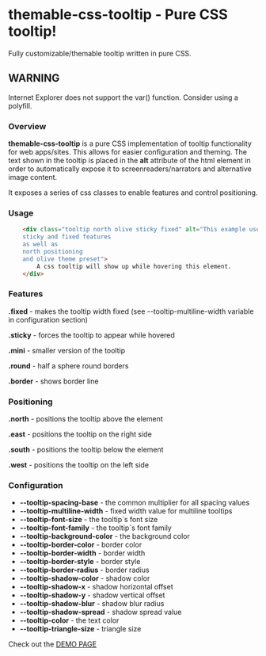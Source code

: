 # themable-css-tooltip - Pure CSS tooltip!
Fully customizable/themable tooltip written in pure CSS.

## WARNING
Internet Explorer does not support the var() function. Consider using a polyfill.

### Overview
**themable-css-tooltip** is a pure CSS implementation of tooltip functionality for web apps/sites.
This allows for easier configuration and theming.
The text shown in the tooltip is placed in the **alt** attribute of the html element in order to automatically expose it to screenreaders/narrators and alternative image content.

It exposes a series of css classes to enable features and control positioning.

### Usage
```html
    <div class="tooltip north olive sticky fixed" alt="This example uses the:
    sticky and fixed features
    as well as
    north positioning
    and olive theme preset">
        A css tooltip will show up while hovering this element.
    </div>
```
### Features

**.fixed** - makes the tooltip width fixed (see --tooltip-multiline-width variable in configuration section)

**.sticky** - forces the tooltip to appear while hovered

**.mini** - smaller version of the tooltip

**.round** - half a sphere round borders

**.border** - shows border line

### Positioning
**.north** - positions the tooltip above the element

**.east** - positions the tooltip on the right side

**.south** - positions the tooltip below the element

**.west** - positions the tooltip on the left side

### Configuration
* **--tooltip-spacing-base** - the common multiplier for all spacing values
* **--tooltip-multiline-width** - fixed width value for multiline tooltips
* **--tooltip-font-size** - the tooltip`s font size
* **--tooltip-font-family** - the tooltip`s font family
* **--tooltip-background-color** - the background color
* **--tooltip-border-color** - border color
* **--tooltip-border-width** - border width
* **--tooltip-border-style** - border style
* **--tooltip-border-radius** - border radius
* **--tooltip-shadow-color** - shadow color
* **--tooltip-shadow-x** - shadow horizontal offset
* **--tooltip-shadow-y** - shadow vertical offset
* **--tooltip-shadow-blur** - shadow blur radius
* **--tooltip-shadow-spread** - shadow spread value
* **--tooltip-color** - the text color
* **--tooltip-triangle-size** - triangle size

Check out the [DEMO PAGE](https://skripatch.github.io/themable-css-tooltip/)